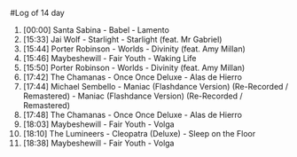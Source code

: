 #Log of 14 day

1. [00:00] Santa Sabina - Babel - Lamento
1. [15:33] Jai Wolf - Starlight - Starlight (feat. Mr Gabriel)
1. [15:44] Porter Robinson - Worlds - Divinity (feat. Amy Millan)
1. [15:46] Maybeshewill - Fair Youth - Waking Life
1. [15:50] Porter Robinson - Worlds - Divinity (feat. Amy Millan)
1. [17:42] The Chamanas - Once Once Deluxe - Alas de Hierro
1. [17:44] Michael Sembello - Maniac (Flashdance Version) (Re-Recorded / Remastered) - Maniac (Flashdance Version) (Re-Recorded / Remastered)
1. [17:48] The Chamanas - Once Once Deluxe - Alas de Hierro
1. [18:03] Maybeshewill - Fair Youth - Volga
1. [18:10] The Lumineers - Cleopatra (Deluxe) - Sleep on the Floor
1. [18:38] Maybeshewill - Fair Youth - Volga
